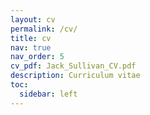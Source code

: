 ```yaml
---
layout: cv
permalink: /cv/
title: cv
nav: true
nav_order: 5
cv_pdf: Jack_Sullivan_CV.pdf
description: Curriculum vitae
toc:
  sidebar: left
---
```

